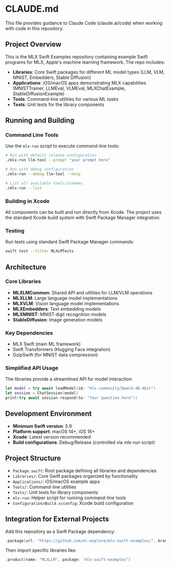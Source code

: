 # CLAUDE.md

This file provides guidance to Claude Code (claude.ai/code) when working with code in this repository.

## Project Overview

This is the MLX Swift Examples repository containing example Swift programs for MLX, Apple's machine learning framework. The repo includes:

- **Libraries**: Core Swift packages for different ML model types (LLM, VLM, MNIST, Embedders, Stable Diffusion)
- **Applications**: iOS/macOS apps demonstrating MLX capabilities (MNISTTrainer, LLMEval, VLMEval, MLXChatExample, StableDiffusionExample)
- **Tools**: Command-line utilities for various ML tasks
- **Tests**: Unit tests for the library components

## Running and Building

### Command Line Tools
Use the `mlx-run` script to execute command-line tools:

```bash
# Run with default release configuration
./mlx-run llm-tool --prompt "your prompt here"

# Run with debug configuration
./mlx-run --debug llm-tool --help

# List all available tools/schemes
./mlx-run --list
```

### Building in Xcode
All components can be built and run directly from Xcode. The project uses the standard Xcode build system with Swift Package Manager integration.

### Testing
Run tests using standard Swift Package Manager commands:
```bash
swift test --filter MLXLMTests
```

## Architecture

### Core Libraries
- **MLXLMCommon**: Shared API and utilities for LLM/VLM operations
- **MLXLLM**: Large language model implementations
- **MLXVLM**: Vision language model implementations
- **MLXEmbedders**: Text embedding models
- **MLXMNIST**: MNIST digit recognition models
- **StableDiffusion**: Image generation models

### Key Dependencies
- MLX Swift (main ML framework)
- Swift Transformers (Hugging Face integration)
- GzipSwift (for MNIST data compression)

### Simplified API Usage
The libraries provide a streamlined API for model interaction:

```swift
let model = try await loadModel(id: "mlx-community/Qwen3-4B-4bit")
let session = ChatSession(model)
print(try await session.respond(to: "Your question here"))
```

## Development Environment

- **Minimum Swift version**: 5.9
- **Platform support**: macOS 14+, iOS 16+
- **Xcode**: Latest version recommended
- **Build configurations**: Debug/Release (controlled via mlx-run script)

## Project Structure

- `Package.swift`: Root package defining all libraries and dependencies
- `Libraries/`: Core Swift packages organized by functionality
- `Applications/`: iOS/macOS example apps
- `Tools/`: Command-line utilities
- `Tests/`: Unit tests for library components
- `mlx-run`: Helper script for running command-line tools
- `Configuration/Build.xcconfig`: Xcode build configuration

## Integration for External Projects

Add this repository as a Swift Package dependency:
```swift
.package(url: "https://github.com/ml-explore/mlx-swift-examples/", branch: "main")
```

Then import specific libraries like:
```swift
.product(name: "MLXLLM", package: "mlx-swift-examples")
```